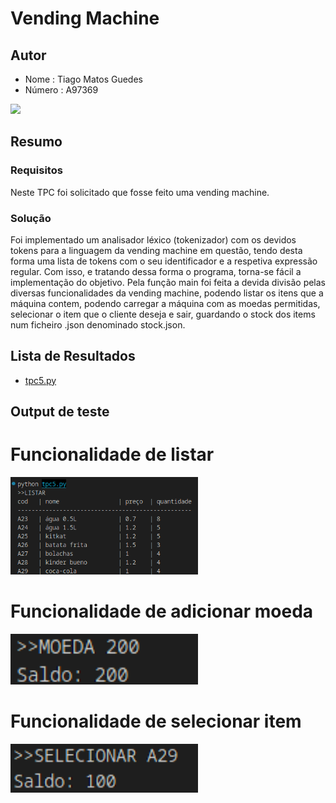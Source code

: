 # Vending Machine

## Autor
- Nome : Tiago Matos Guedes
- Número : A97369

<img src = "https://github.com/user-attachments/assets/c90bfde7-55cc-41ed-927c-8bc988d84250" width="200">

## Resumo
### Requisitos

Neste TPC foi solicitado que fosse feito uma vending machine.

### Solução

Foi implementado um analisador léxico (tokenizador) com os devidos tokens para a linguagem da vending machine em questão, tendo desta forma uma lista de tokens com o seu identificador e a respetiva expressão regular. Com isso, e tratando dessa forma o programa, torna-se fácil a implementação do objetivo. Pela função main foi feita a devida divisão pelas diversas funcionalidades da vending machine, podendo listar os itens que a máquina contem, podendo carregar a máquina com as moedas permitidas, selecionar o item que o cliente deseja e sair, guardando o stock dos items num ficheiro .json denominado stock.json.

## Lista de Resultados

- [tpc5.py](tpc5.py)

## Output de teste
# Funcionalidade de listar
<img src="image1.png" alt="Imagem" width="300"/>

# Funcionalidade de adicionar moeda
<img src="image2.png" alt="Imagem" width="300"/>

# Funcionalidade de selecionar item
<img src="image3.png" alt="Imagem" width="300"/>